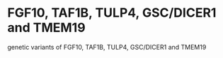 # FGF10, TAF1B, TULP4, GSC/DICER1 and TMEM19
genetic variants of FGF10, TAF1B, TULP4, GSC/DICER1 and TMEM19
